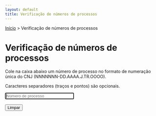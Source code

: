 ```yaml
---
layout: default
title: Verificação de números de processos
---
```


<style>
.erro { color: #a12; }

.clickable { color: #14a; }

.sucesso { color: #171; }

li, .clickable { cursor: pointer; }

table, th, td {
  border: 1px solid black;
  border-collapse: collapse;
  padding: 2px;
}
</style>

[Início](/) > Verificação de números de processos

# Verificação de números de processos

Cole na caixa abaixo um número de processo no formato de numeração única
do CNJ (NNNNNNN-DD.AAAA.J.TR.OOOO).

Caracteres separadores (traços e pontos) são opcionais.

<form>
  <input type="text" placeholder="Número de processo" size="25" autofocus /><br >
  <br>
  <button type="reset">Limpar</button>
</form><br>
<output></output>

<script src="js/numproc.js?v=1.3.0"></script>
